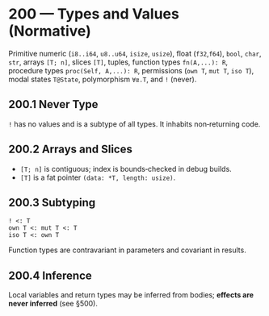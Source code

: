 # 200 — Types and Values (Normative)

Primitive numeric (`i8..i64`, `u8..u64`, `isize`, `usize`), float (`f32`,`f64`),
`bool`, `char`, `str`, arrays `[T; n]`, slices `[T]`, tuples, function types
`fn(A,...): R`, procedure types `proc(Self, A,...): R`, permissions (`own T`,
`mut T`, `iso T`), modal states `T@State`, polymorphism `∀α.T`, and `!` (never).

## 200.1 Never Type
`!` has no values and is a subtype of all types. It inhabits non‑returning code.

## 200.2 Arrays and Slices
- `[T; n]` is contiguous; index is bounds‑checked in debug builds.
- `[T]` is a fat pointer `(data: *T, length: usize)`.

## 200.3 Subtyping
```
! <: T
own T <: mut T <: T
iso T <: own T
```
Function types are contravariant in parameters and covariant in results.

## 200.4 Inference
Local variables and return types may be inferred from bodies; **effects are
never inferred** (see §500).
